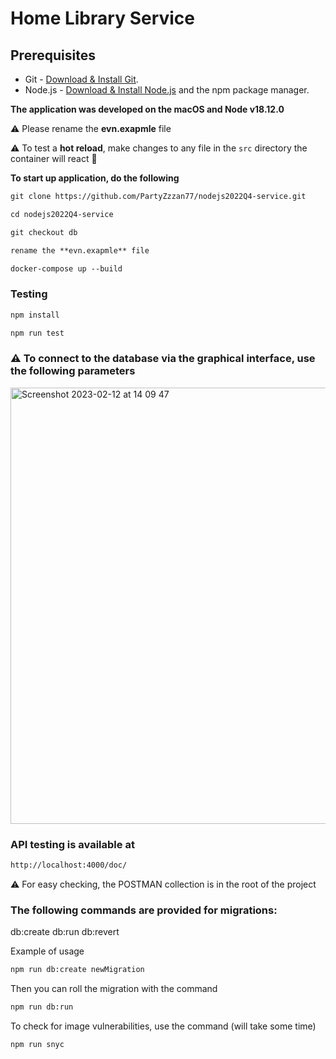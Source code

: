 # Home Library Service

## Prerequisites

- Git - [Download & Install Git](https://git-scm.com/downloads).
- Node.js - [Download & Install Node.js](https://nodejs.org/en/download/) and the npm package manager.


**The application was developed on the macOS and Node v18.12.0**

⚠️ Please rename the **evn.exapmle** file

⚠️ To test a **hot reload**, make changes to any file in the `src` directory the container will react 🐳


**To start up application, do the following**
```md
git clone https://github.com/PartyZzzan77/nodejs2022Q4-service.git
```
```md
cd nodejs2022Q4-service
```
```md
git checkout db
```
```md
rename the **evn.exapmle** file
```
```md
docker-compose up --build
```
### Testing

```md
npm install
```
```md
npm run test
```
### ⚠️ To connect to the database via the graphical interface, use the following parameters

<img width="698" alt="Screenshot 2023-02-12 at 14 09 47" src="https://user-images.githubusercontent.com/88058465/218307950-a4319a6c-3bdb-4650-b7d7-d80523b23243.png">

### API testing is available at
```md
http://localhost:4000/doc/
```
⚠️ For easy checking, the POSTMAN collection is in the root of the project

### The following commands are provided for migrations:
db:create
db:run
db:revert

Example of usage

```md
npm run db:create newMigration
```

Then you can roll the migration with the command

```md
npm run db:run
```
To check for image vulnerabilities, use the command (will take some time)

```md
npm run snyc
```